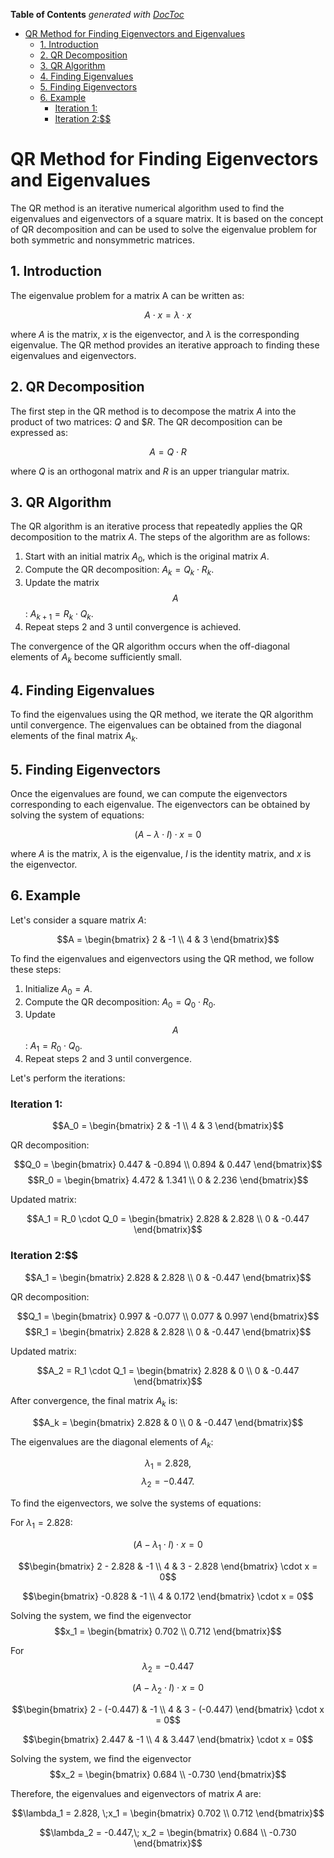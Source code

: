 <!-- START doctoc generated TOC please keep comment here to allow auto update -->
<!-- DON'T EDIT THIS SECTION, INSTEAD RE-RUN doctoc TO UPDATE -->
**Table of Contents**  *generated with [DocToc](https://github.com/thlorenz/doctoc)*

- [QR Method for Finding Eigenvectors and Eigenvalues](#qr-method-for-finding-eigenvectors-and-eigenvalues)
  - [1. Introduction](#1-introduction)
  - [2. QR Decomposition](#2-qr-decomposition)
  - [3. QR Algorithm](#3-qr-algorithm)
  - [4. Finding Eigenvalues](#4-finding-eigenvalues)
  - [5. Finding Eigenvectors](#5-finding-eigenvectors)
  - [6. Example](#6-example)
    - [Iteration 1:](#iteration-1)
    - [Iteration 2:$$](#iteration-2)

<!-- END doctoc generated TOC please keep comment here to allow auto update -->

# QR Method for Finding Eigenvectors and Eigenvalues

The QR method is an iterative numerical algorithm used to find the eigenvalues and eigenvectors of a square matrix. It is based on the concept of QR decomposition and can be used to solve the eigenvalue problem for both symmetric and nonsymmetric matrices.

## 1. Introduction

The eigenvalue problem for a matrix A can be written as:

$$A \cdot x = \lambda \cdot x$$

where $A$ is the matrix, $x$ is the eigenvector, and $\lambda$ is the corresponding eigenvalue. The QR method provides an iterative approach to finding these eigenvalues and eigenvectors.

## 2. QR Decomposition

The first step in the QR method is to decompose the matrix $A$ into the product of two matrices: $Q$ and $$R$. The QR decomposition can be expressed as:

$$A = Q \cdot R$$

where $Q$ is an orthogonal matrix and $R$ is an upper triangular matrix.

## 3. QR Algorithm

The QR algorithm is an iterative process that repeatedly applies the QR decomposition to the matrix $A$. The steps of the algorithm are as follows:

1. Start with an initial matrix $A_0$, which is the original matrix $A$.
2. Compute the QR decomposition: $A_k = Q_k \cdot R_k$.
3. Update the matrix $$A$$: $A_{k+1} = R_k \cdot Q_k$.
4. Repeat steps 2 and 3 until convergence is achieved.

The convergence of the QR algorithm occurs when the off-diagonal elements of $A_k$ become sufficiently small.

## 4. Finding Eigenvalues

To find the eigenvalues using the QR method, we iterate the QR algorithm until convergence. The eigenvalues can be obtained from the diagonal elements of the final matrix $A_k$.

## 5. Finding Eigenvectors

Once the eigenvalues are found, we can compute the eigenvectors corresponding to each eigenvalue. The eigenvectors can be obtained by solving the system of equations:

$$(A - \lambda \cdot I) \cdot x = 0$$

where $A$ is the matrix, $\lambda$ is the eigenvalue, $I$ is the identity matrix, and $x$ is the eigenvector.

## 6. Example

Let's consider a square matrix $A$:

$$A = \begin{bmatrix} 2 & -1 \\ 4 & 3 \end{bmatrix}$$

To find the eigenvalues and eigenvectors using the QR method, we follow these steps:

1. Initialize $A_0 = A$.
2. Compute the QR decomposition: $A_0 = Q_0 \cdot R_0$.
3. Update $$A$$: $A_1 = R_0 \cdot Q_0$.
4. Repeat steps 2 and 3 until convergence.

Let's perform the iterations:

### Iteration 1:

$$A_0 = \begin{bmatrix} 2 & -1 \\ 4 & 3 \end{bmatrix}$$

QR decomposition:

$$Q_0 = \begin{bmatrix} 0.447 & -0.894 \\ 0.894 & 0.447 \end{bmatrix}$$
$$R_0 = \begin{bmatrix} 4.472 & 1.341 \\ 0 & 2.236 \end{bmatrix}$$

Updated matrix:

$$A_1 = R_0 \cdot Q_0 = \begin{bmatrix} 2.828 & 2.828 \\ 0 & -0.447 \end{bmatrix}$$

### Iteration 2:$$

$$A_1 = \begin{bmatrix} 2.828 & 2.828 \\ 0 & -0.447 \end{bmatrix}$$

QR decomposition:

$$Q_1 = \begin{bmatrix} 0.997 & -0.077 \\ 0.077 & 0.997 \end{bmatrix}$$
$$R_1 = \begin{bmatrix} 2.828 & 2.828 \\ 0 & -0.447 \end{bmatrix}$$

Updated matrix:

$$A_2 = R_1 \cdot Q_1 = \begin{bmatrix} 2.828 & 0 \\ 0 & -0.447 \end{bmatrix}$$

After convergence, the final matrix $A_k$ is:

$$A_k = \begin{bmatrix} 2.828 & 0 \\ 0 & -0.447 \end{bmatrix}$$

The eigenvalues are the diagonal elements of $A_k$:

$$\lambda_1 = 2.828,$$
$$\lambda_2 = -0.447.$$

To find the eigenvectors, we solve the systems of equations:

For $\lambda_1 = 2.828$:

$$(A - \lambda_1 \cdot I) \cdot x = 0$$

$$\begin{bmatrix} 2 - 2.828 & -1 \\ 4 & 3 - 2.828 \end{bmatrix} \cdot x = 0$$

$$\begin{bmatrix} -0.828 & -1 \\ 4 & 0.172 \end{bmatrix} \cdot x = 0$$

Solving the system, we find the eigenvector $$x_1 = \begin{bmatrix} 0.702 \\ 0.712 \end{bmatrix}$$

For $$\lambda_2 = -0.447$$

$$(A - \lambda_2 \cdot I) \cdot x = 0$$

$$\begin{bmatrix} 2 - (-0.447) & -1 \\ 4 & 3 - (-0.447) \end{bmatrix} \cdot x = 0$$

$$\begin{bmatrix} 2.447 & -1 \\ 4 & 3.447 \end{bmatrix} \cdot x = 0$$

Solving the system, we find the eigenvector $$x_2 = \begin{bmatrix} 0.684 \\ -0.730 \end{bmatrix}$$

Therefore, the eigenvalues and eigenvectors of matrix $A$ are:

$$\lambda_1 = 2.828, \;x_1 = \begin{bmatrix} 0.702 \\ 0.712 \end{bmatrix}$$

$$\lambda_2 = -0.447,\; x_2 = \begin{bmatrix} 0.684 \\ -0.730 \end{bmatrix}$$
